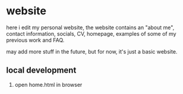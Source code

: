 # website
here i edit my personal website, the website contains an "about me", contact information, socials, CV, homepage, examples of some of my previous work and FAQ.

may add more stuff in the future, but for now, it's just a basic website.

## local development
1. open home.html in browser

